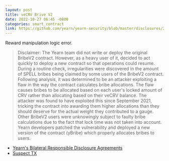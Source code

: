```yaml
---
layout: post
title: veCRV Brive V2
date: 2022-10-27 06:45 -0800
categories: smart_contract
link: https://github.com/yearn/yearn-security/blob/master/disclosures/2022-11-01.md
---
```

Reward manipulation logic error.

> Disclaimer: The Yearn team did not write or deploy the original BribeV2 contract. However, as a heavy user of it, decided to act quickly to deploy a new contract so that operations could resume.
> During a routine check, irregularities were discovered in the amount of SPELL bribes being claimed by some users of the BribeV2 contract. Following analysis, it was determined to be an attacker exploiting a flaw in the way the contract calculates bribe allocations.
> The flaw causes bribes to be allocated based on each user's locked amount of CRV rather than allocating based on their veCRV balance.
> The attacker was found to have exploited this since September 2021, tricking the contract into awarding them higher allocations than they should deserve for the actual weight they contributed to a gauge.
> Other BribeV2 users were unknowingly subject to faulty bribe calculations due to the fact that lock time was not taken into account.
> Yearn developers patched the vulnerability and deployed a new version of the contract (yBribe) which properly allocates bribes to users.

- [Yearn's Bilateral Responsible Disclosure Agreements](https://github.com/yearn/yearn-security/blob/master/SECURITY.md#bilateral-responsible-disclosure-agreements)
- [Suspect TX](https://etherscan.io/tx/0x47e10eebda1b9afbabe622d3deece757d6d49a0510081635fc7dc21efe50aeeb)